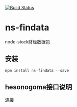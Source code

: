 [![Build Status](https://travis-ci.org/node-stock/ns-findata.svg?branch=master)](https://travis-ci.org/node-stock/ns-findata.svg)

# ns-findata

node-stock财经数据包

## 安装

```js
npm install ns-findata --save
```

## hesonogoma接口说明
[连接](./src/lib/api/hesonogoma.md)